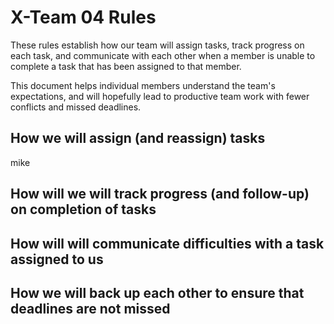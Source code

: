 # X-Team 04 Rules

These rules establish how our team will assign tasks,
track progress on each task, and communicate with each other 
when a member is unable to complete a task that has been assigned to that member.

This document helps individual members understand the team's expectations,
and will hopefully lead to productive team work with fewer conflicts
and missed deadlines.

## How we will assign (and reassign) tasks
mike


## How will we will track progress (and follow-up) on completion of tasks



## How will will communicate difficulties with a task assigned to us



## How we will back up each other to ensure that deadlines are not missed





